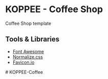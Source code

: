 <h1>KOPPEE - Coffee Shop</h1>
<p>Coffee Shop template</p>

<h2>Tools & Libraries</h2>
<ul>
    <li><a href="https://fontawesome.com/">Font Awesome</a></li>
    <li><a href="https://necolas.github.io/normalize.css/">Normalize.css</a></li>
    <li><a href="https://favicon.io/">Favicon.io</a></li>
</ul># KOPPEE-Coffee
